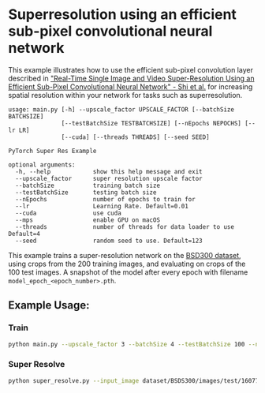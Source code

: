 # Superresolution using an efficient sub-pixel convolutional neural network

This example illustrates how to use the efficient sub-pixel convolution layer described in ["Real-Time Single Image and Video Super-Resolution Using an Efficient Sub-Pixel Convolutional Neural Network" - Shi et al.](https://arxiv.org/abs/1609.05158) for increasing spatial resolution within your network for tasks such as superresolution.

```
usage: main.py [-h] --upscale_factor UPSCALE_FACTOR [--batchSize BATCHSIZE]
               [--testBatchSize TESTBATCHSIZE] [--nEpochs NEPOCHS] [--lr LR]
               [--cuda] [--threads THREADS] [--seed SEED]

PyTorch Super Res Example

optional arguments:
  -h, --help            show this help message and exit
  --upscale_factor      super resolution upscale factor
  --batchSize           training batch size
  --testBatchSize       testing batch size
  --nEpochs             number of epochs to train for
  --lr                  Learning Rate. Default=0.01
  --cuda                use cuda
  --mps                 enable GPU on macOS
  --threads             number of threads for data loader to use Default=4
  --seed                random seed to use. Default=123
```

This example trains a super-resolution network on the [BSD300 dataset](https://www2.eecs.berkeley.edu/Research/Projects/CS/vision/bsds/), using crops from the 200 training images, and evaluating on crops of the 100 test images. A snapshot of the model after every epoch with filename `model_epoch_<epoch_number>.pth`.

## Example Usage:

### Train

```bash
python main.py --upscale_factor 3 --batchSize 4 --testBatchSize 100 --nEpochs 30 --lr 0.001
```

### Super Resolve

```bash
python super_resolve.py --input_image dataset/BSDS300/images/test/16077.jpg --model model_epoch_30.pth --output_filename out.png
```
